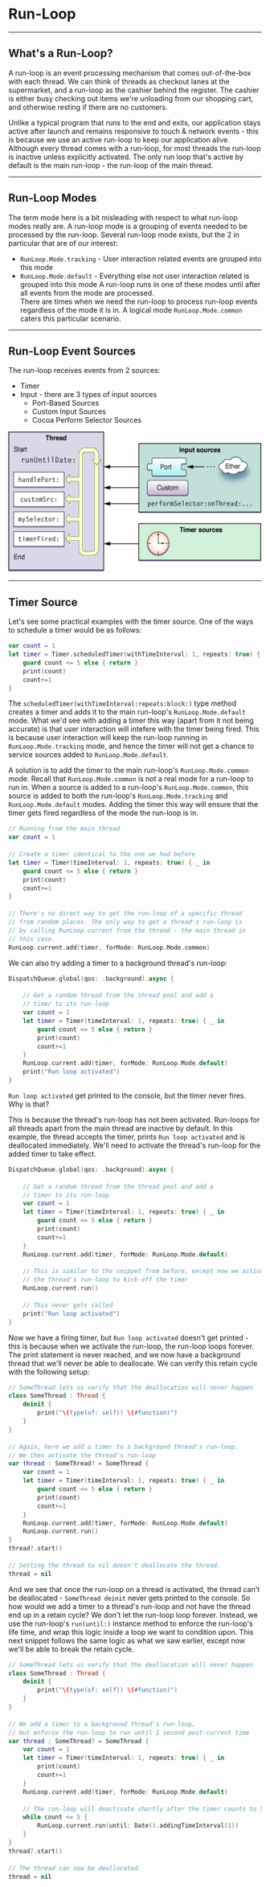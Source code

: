 # Run-Loop
---
## What's a Run-Loop?
A run-loop is an event processing mechanism that comes out-of-the-box with each thread. 
We can think of threads as checkout lanes at the supermarket, and a run-loop as the cashier behind the register.
The cashier is either busy checking out items we're unloading from our shopping cart, and otherwise resting if there are no customers.

Unlike a typical program that runs to the end and exits, 
our application stays active after launch and remains responsive to touch & network events - 
this is because we use an active run-loop to keep our application alive. 
Although every thread comes with a run-loop, for most threads the run-loop is inactive unless explicitly activated.
The only run loop that's active by default is the main run-loop - the run-loop of the main thread.

---
## Run-Loop Modes
The term mode here is a bit misleading with respect to what run-loop modes really are. 
A run-loop mode is a grouping of events needed to be processed by the run-loop. Several run-loop mode exists, but the 2 in particular that are of our interest:
* `RunLoop.Mode.tracking` - User interaction related events are grouped into this mode
* `RunLoop.Mode.default` - Everything else not user interaction related is grouped into this mode
A run-loop runs in one of these modes until after all events from the mode are processed.  
There are times when we need the run-loop to process run-loop events regardless of the mode it is in. 
A logical mode `RunLoop.Mode.common` caters this particular scenario.

---
## Run-Loop Event Sources
The run-loop receives events from 2 sources:
* Timer
* Input - there are 3 types of input sources
  * Port-Based Sources
  * Custom Input Sources
  * Cocoa Perform Selector Sources

<img src="images/runloop.jpg" height="280"/>

---
## Timer Source
Let's see some practical examples with the timer source. One of the ways to schedule a timer would be as follows:
```Swift
var count = 1
let timer = Timer.scheduledTimer(withTimeInterval: 1, repeats: true) { _ in
    guard count <= 5 else { return }
    print(count)
    count+=1
}
```
The `scheduledTimer(withTimeInterval:repeats:block:)` type method creates a timer and adds it to the main run-loop's `RunLoop.Mode.default` mode. What we'd see with adding a timer this way (apart from it not being accurate) is that user interaction will intefere with the timer being fired. This is because user interaction will keep the run-loop running in `RunLoop.Mode.tracking` mode, and hence the timer will not get a chance to service sources added to `RunLoop.Mode.default`.

A solution is to add the timer to the main run-loop's `RunLoop.Mode.common` mode. Recall that `RunLoop.Mode.common` is not a real mode for a run-loop to run in. When a source is added to a run-loop's `RunLoop.Mode.common`, this source is added to both the run-loop's `RunLoop.Mode.tracking` and `RunLoop.Mode.default` modes. Adding the timer this way will ensure that the timer gets fired regardless of the mode the run-loop is in.

```Swift
// Running from the main thread
var count = 1

// Create a timer identical to the one we had before
let timer = Timer(timeInterval: 1, repeats: true) { _ in
    guard count <= 5 else { return }
    print(count)
    count+=1
}

// There's no direct way to get the run-loop of a specific thread
// from random places. The only way to get a thread's run-loop is
// by calling RunLoop.current from the thread - the main thread in
// this case.
RunLoop.current.add(timer, forMode: RunLoop.Mode.common)
```
We can also try adding a timer to a background thread's run-loop:

```Swift
DispatchQueue.global(qos: .background).async {

    // Get a random thread from the thread pool and add a
    // timer to its run-loop
    var count = 1
    let timer = Timer(timeInterval: 1, repeats: true) { _ in
        guard count <= 5 else { return }
        print(count)
        count+=1
    }
    RunLoop.current.add(timer, forMode: RunLoop.Mode.default)
    print("Run loop activated")
}
```
`Run loop activated` get printed to the console, but the timer never fires. Why is that?

This is because the thread's run-loop has not been activated. Run-loops for all threads apart from the main thread are inactive by default. In this example, the thread accepts the timer, prints `Run loop activated` and is deallocated immediately. We'll need to activate the thread's run-loop for the added timer to take effect.

```Swift
DispatchQueue.global(qos: .background).async {
    
    // Get a random thread from the thread pool and add a
    // timer to its run-loop
    var count = 1
    let timer = Timer(timeInterval: 1, repeats: true) { _ in
        guard count <= 5 else { return }
        print(count)
        count+=1
    }
    RunLoop.current.add(timer, forMode: RunLoop.Mode.default)
    
    // This is similar to the snippet from before, except now we activate
    // the thread's run-loop to kick-off the timer
    RunLoop.current.run()
    
    // This never gets called
    print("Run loop activated")
}
```

Now we have a firing timer, but `Run loop activated` doesn't get printed - this is because when we activate the run-loop, the run-loop loops forever. The print statement is never reached, and we now have a background thread that we'll never be able to deallocate. We can verify this retain cycle with the following setup:

```Swift
// SomeThread lets us verify that the deallocation will never happen
class SomeThread : Thread {
    deinit {
        print("\(type(of: self)) \(#function)")
    }
}

// Again, here we add a timer to a background thread's run-loop.
// We then activate the thread's run-loop
var thread : SomeThread? = SomeThread {
    var count = 1
    let timer = Timer(timeInterval: 1, repeats: true) { _ in
        guard count <= 5 else { return }
        print(count)
        count+=1
    }
    RunLoop.current.add(timer, forMode: RunLoop.Mode.default)
    RunLoop.current.run()
}
thread?.start()

// Setting the thread to nil doesn't deallocate the thread.
thread = nil
```

And we see that once the run-loop on a thread is activated, the thread can't be deallocated - `SomeThread deinit` never gets printed to the console. So how would we add a timer to a thread's run-loop and not have the thread end up in a retain cycle? We don't let the run-loop loop forever. Instead, we use the run-loop's `run(until:)` instance method to enforce the run-loop's life time, and wrap this logic inside a loop we want to condition upon. This next snippet follows the same logic as what we saw earlier, except now we'll be able to break the retain cycle.

```Swift
// SomeThread lets us verify that the deallocation will never happen
class SomeThread : Thread {
    deinit {
        print("\(type(of: self)) \(#function)")
    }
}

// We add a timer to a background thread's run-loop,
// but enforce the run-loop to run until 1 second post-current time
var thread : SomeThread? = SomeThread {
    var count = 1
    let timer = Timer(timeInterval: 1, repeats: true) { _ in
        print(count)
        count+=1
    }
    RunLoop.current.add(timer, forMode: RunLoop.Mode.default)
    
    // The run-loop will deactivate shortly after the timer counts to 5
    while count <= 5 {
        RunLoop.current.run(until: Date().addingTimeInterval(1))
    }
}
thread?.start()

// The thread can now be deallocated.
thread = nil
```
